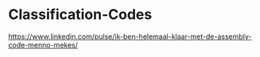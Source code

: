# Classification-Codes
https://www.linkedin.com/pulse/ik-ben-helemaal-klaar-met-de-assembly-code-menno-mekes/
